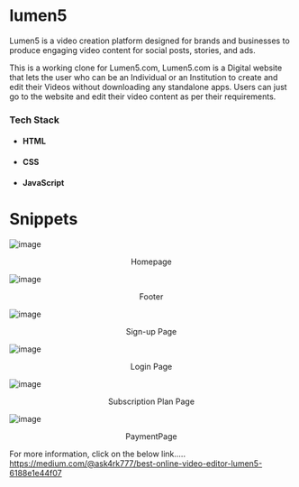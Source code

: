 # lumen5
Lumen5 is a video creation platform designed for brands and businesses to produce engaging video content for social posts, stories, and ads.

This is a working clone for Lumen5.com, Lumen5.com is a Digital website that lets the user who can be an Individual or an Institution to create and edit their Videos without downloading any standalone apps. Users can just go to the website and edit their video content as per their requirements.

### Tech Stack

* #### HTML

* #### CSS

* #### JavaScript


# Snippets
![image](https://user-images.githubusercontent.com/65751330/170831027-1c683771-5fa3-4f52-a4c0-789d113dceff.png)
<p align="center">Homepage</p>

![image](https://user-images.githubusercontent.com/65751330/170831121-67dc9045-bffe-4341-8f03-713d5ee88763.png)
<p align="center">Footer</p>

![image](https://user-images.githubusercontent.com/65751330/170831198-6a0ab3a9-3d6b-4ec2-bfa8-744dee30f4ad.png)
<p align="center">Sign-up Page</p>

![image](https://user-images.githubusercontent.com/65751330/170831143-b424ecba-7bee-4815-b04e-66bda4a0a6c8.png)
<p align="center">Login Page</p>

![image](https://user-images.githubusercontent.com/65751330/170831284-1117f703-fd52-42d9-bbac-facede67aa71.png)
<p align="center">Subscription Plan Page</p>

![image](https://user-images.githubusercontent.com/65751330/170831308-c46e146e-d28d-417c-b882-d8213d64316d.png)
<p align="center">PaymentPage</p>





For more information, click on the below link.....
https://medium.com/@ask4rk777/best-online-video-editor-lumen5-6188e1e44f07
